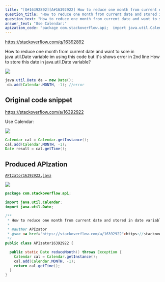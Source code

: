 ```yaml
---
title: "[Q#16392892][A#16392922] How to reduce one month from current date and stored in date variable using java?"
question_title: "How to reduce one month from current date and stored in date variable using java?"
question_text: "How to reduce one month from current date and want to sore in java.util.Date variable im using this code but it's shows error in 2nd line How to store this date in java.util.Date variable?"
answer_text: "Use Calendar:"
apization_code: "package com.stackoverflow.api;  import java.util.Calendar; import java.util.Date;  /**  * How to reduce one month from current date and stored in date variable using java?  *  * @author APIzator  * @see <a href=\"https://stackoverflow.com/a/16392922\">https://stackoverflow.com/a/16392922</a>  */ public class APIzator16392922 {    public static Date reduceMonth() throws Exception {     Calendar cal = Calendar.getInstance();     cal.add(Calendar.MONTH, -1);     return cal.getTime();   } }"
---
```


https://stackoverflow.com/q/16392892

How to reduce one month from current date and want to sore in java.util.Date variable
im using this code but it&#x27;s shows error in 2nd line
How to store this date in java.util.Date variable?


<div class="code-logo"><img src="/stackoverflow.png" /></div>

```java
java.util.Date da = new Date();
 da.add(Calendar.MONTH, -1); //error
```


## Original code snippet

https://stackoverflow.com/a/16392922

Use Calendar:

<div class="code-logo"><img src="/stackoverflow.png" /></div>

```java
Calendar cal = Calendar.getInstance();
cal.add(Calendar.MONTH, -1);
Date result = cal.getTime();
```

## Produced APIzation

[`APIzator16392922.java`](https://github.com/pasqualesalza/apization-temp-data/raw/master/search/APIzator16392922.java)

<div class="code-logo"><img src="/apizator.png" /></div>

```java
package com.stackoverflow.api;

import java.util.Calendar;
import java.util.Date;

/**
 * How to reduce one month from current date and stored in date variable using java?
 *
 * @author APIzator
 * @see <a href="https://stackoverflow.com/a/16392922">https://stackoverflow.com/a/16392922</a>
 */
public class APIzator16392922 {

  public static Date reduceMonth() throws Exception {
    Calendar cal = Calendar.getInstance();
    cal.add(Calendar.MONTH, -1);
    return cal.getTime();
  }
}

```